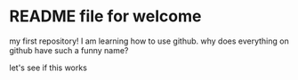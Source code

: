 # README file for welcome
my first repository! I am learning how to use github.
why does everything on github have such a funny name?

let's see if this works
